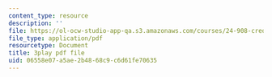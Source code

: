 ```yaml
---
content_type: resource
description: ''
file: https://ol-ocw-studio-app-qa.s3.amazonaws.com/courses/24-908-creole-languages-and-caribbean-identities-spring-2017/06558e07a5ae2b4868c9c6d61fe70635_Qm6ykShr0Pg.pdf
file_type: application/pdf
resourcetype: Document
title: 3play pdf file
uid: 06558e07-a5ae-2b48-68c9-c6d61fe70635
---
```

